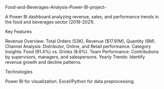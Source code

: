 Food-and-Beverages-Analysis-Power-BI-project-


A Power BI dashboard analyzing revenue, sales, and performance trends in the food and beverages sector (2019-2021).

Key Features

Revenue Overview: Total Orders (53K), Revenue ($17.91M), Quantity (6M).
Channel Analysis: Distributor, Online, and Retail performance.
Category Insights: Food (91.4%) vs. Drinks (8.6%).
Team Performance: Contributions by supervisors, managers, and salespersons.
Yearly Trends: Identify revenue growth and decline patterns.

Technologies

Power BI for visualization.
Excel/Python for data preprocessing.
